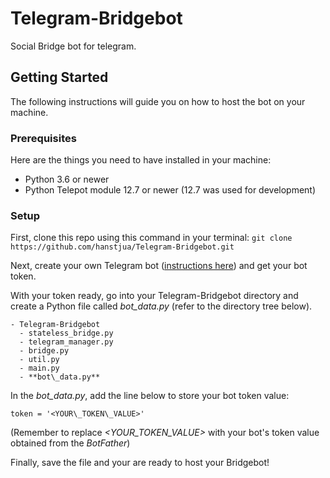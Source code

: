 # Telegram-Bridgebot

Social Bridge bot for telegram.

## Getting Started

The following instructions will guide you on how to host the bot on your machine.

### Prerequisites

Here are the things you need to have installed in your machine:
* Python 3.6 or newer
* Python Telepot module 12.7 or newer (12.7 was used for development)

### Setup

First, clone this repo using this command in your terminal: `git clone https://github.com/hanstjua/Telegram-Bridgebot.git`

Next, create your own Telegram bot ([instructions here](https://core.telegram.org/bots#3-how-do-i-create-a-bot)) and get your bot token.

With your token ready, go into your Telegram-Bridgebot directory and create a Python file called *bot\_data.py* (refer to the directory tree below).

```
- Telegram-Bridgebot
  - stateless_bridge.py
  - telegram_manager.py
  - bridge.py
  - util.py
  - main.py
  - **bot\_data.py**
```

In the *bot_data.py*, add the line below to store your bot token value:

`token = '<YOUR\_TOKEN\_VALUE>'`

(Remember to replace *<YOUR\_TOKEN\_VALUE>* with your bot's token value obtained from the *BotFather*)

Finally, save the file and your are ready to host your Bridgebot!

